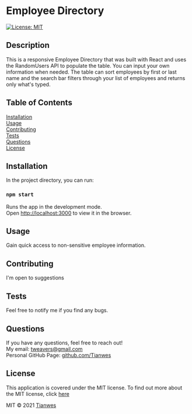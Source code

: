 # Employee Directory 
[![License: MIT](https://img.shields.io/badge/License-MIT-green)](https://opensource.org/licenses/MIT)

## Description
This is a responsive Employee Directory that was built with React and uses the RandomUsers API to populate the table. You can input your own information when needed. The table can sort employees by first or last name and the search bar filters through your list of employees and returns only what's typed.

## Table of Contents
[Installation](#installation)  
[Usage](#usage)  
[Contributing](#contributing)  
[Tests](#tests)  
[Questions](#questions)  
[License](#license) 

## Installation
In the project directory, you can run:
### `npm start`      
Runs the app in the development mode.\
Open [http://localhost:3000](http://localhost:3000) to view it in the browser.

## Usage
Gain quick access to non-sensitive employee information.

## Contributing
I'm open to suggestions  

## Tests
Feel free to notify me if you find any bugs.

## Questions
If you have any questions, feel free to reach out!  
My email: [tweavers@gmail.com](mailto:tweavers@gmail.com)  
Personal GitHub Page: [github.com/Tianwes](https://github.com/Tianwes)

## License
This application is covered under the MIT license.
To find out more about the MIT license, click [here](https://opensource.org/licenses/MIT)

MIT © 2021 [Tianwes](https://github.com/Tianwes)
